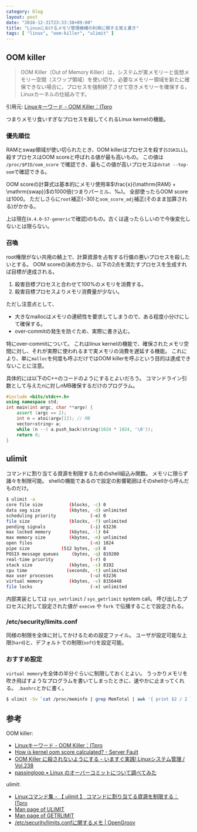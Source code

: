 ```yaml
---
category: blog
layout: post
date: "2016-12-31T23:33:38+09:00"
title: "Linuxにおけるメモリ管理機構の利用に関する覚え書き"
tags: [ "linux", "oom-killer", "ulimit" ]
---
```


## OOM killer

>   OOM Killer（Out of Memory Killer）は，システムが実メモリーと仮想メモリー空間（スワップ領域）を使い切り，必要なメモリー領域を新たに確保できない場合に，プロセスを強制終了させて空きメモリーを確保する，Linuxカーネルの仕組みです。

引用元: [Linuxキーワード - OOM Killer：ITpro](http://itpro.nikkeibp.co.jp/article/COLUMN/20061117/254053/)

つまりメモリ食いすぎなプロセスを殺してくれるLinux kernelの機能。

### 優先順位

RAMとswap領域が使い切られたとき、OOM killerはプロセスを殺す(`SIGKILL`)。
殺すプロセスはOOM scoreと呼ばれる値が最も高いもの。
この値は `/proc/$PID/oom_score` で確認でき、最もこの値が高いプロセスは`dstat --top-oom`で確認できる。

OOM scoreの計算式は基本的にメモリ使用率$\frac{x}{\mathrm{RAM} + \mathrm{swap}}$の$1000$倍(つまりパーミル、‰)。
全部使ったらOOM scoreは$1000$。
ただしさらに`root`補正($-30$)と`oom_score_adj`補正(そのまま加算される)がかかる。

上は現在(`4.4.0-57-generic`で確認)のもの。古くは違ったらしいので今後変化しないとは限らない。


### 召喚

root権限がない共用の鯖上で、計算資源を占有する行儀の悪いプロセスを殺したいとする。
OOM scoreの決め方から、以下の$2$点を満たすプロセスを生成すれば目標が達成される。

1.  殺害目標プロセスと合わせて$100\%$のメモリを消費する。
2.  殺害目標プロセスよりメモリ消費量が少ない。

ただし注意点として、

-   大きなmallocはメモリの連続性を要求してしまうので、ある程度小分けにして確保する。
-   over-commitの発生を防ぐため、実際に書き込む。

特にover-commitについて。
これはlinux kernelの機能で、確保されたメモリ空間に対し、それが実際に使われるまで実メモリの消費を遅延する機能。
これにより、単に`malloc`を何度も呼ぶだけではOOM killerを呼ぶという目的は達成できないことに注意。

具体的には以下のC++のコードのようにするとよいだろう。
コマンドライン引数として与えた$n$に対し$n$MB確保するだけのプログラム。

``` c++
#include <bits/stdc++.h>
using namespace std;
int main(int argc, char **argv) {
    assert (argc == 2);
    int n = atoi(argv[1]); // MB
    vector<string> a;
    while (n --) a.push_back(string(1024 * 1024, '\0'));
    return 0;
}
```

## ulimit

コマンドに割り当てる資源を制限するためのshell組込み関数。
メモリに限らず諸々を制限可能。
shellの機能であるので設定の影響範囲はそのshellから呼んだものだけ。

``` sh
$ ulimit -a
core file size          (blocks, -c) 0
data seg size           (kbytes, -d) unlimited
scheduling priority             (-e) 0
file size               (blocks, -f) unlimited
pending signals                 (-i) 63236
max locked memory       (kbytes, -l) 64
max memory size         (kbytes, -m) unlimited
open files                      (-n) 1024
pipe size            (512 bytes, -p) 8
POSIX message queues     (bytes, -q) 819200
real-time priority              (-r) 0
stack size              (kbytes, -s) 8192
cpu time               (seconds, -t) unlimited
max user processes              (-u) 63236
virtual memory          (kbytes, -v) 8156448
file locks                      (-x) unlimited
```

内部実装としては `sys_setrlimit` / `sys_getrlimit` system call。
呼び出したプロセスに対して設定された値が `execve` や `fork` で伝播することで設定される。

### /etc/security/limits.conf

同様の制限を全体に対してかけるための設定ファイル。
ユーザが設定可能な上限(`hard`)と、デフォルトでの制限(`soft`)を設定可能。

### おすすめ設定

`virtual memory`を全体の半分ぐらいに制限しておくとよい。
うっかりメモリを吹き飛ばすようなプログラムを書いてしまったときに、速やかに止まってくれる。
`.bashrc`とかに書く。

``` sh
$ ulimit -Sv `cat /proc/meminfo | grep MemTotal | awk '{ print $2 / 2 }'`
```

## 参考

OOM killer:

-   [Linuxキーワード - OOM Killer：ITpro](http://itpro.nikkeibp.co.jp/article/COLUMN/20061117/254053/)
-   [How is kernel oom score calculated? - Server Fault](http://serverfault.com/questions/571319/how-is-kernel-oom-score-calculated/571326)
-   [OOM Killer に殺されないようにする - いますぐ実践! Linuxシステム管理 / Vol.238](http://www.usupi.org/sysad/238.html)
-   [passingloop   &bull; Linux のオーバーコミットについて調べてみた](http://passingloop.tumblr.com/post/11957331420/overcommit-and-oom-killer)

ulimit:

-   [Linuxコマンド集 - 【 ulimit 】 コマンドに割り当てる資源を制限する：ITpro](http://itpro.nikkeibp.co.jp/article/COLUMN/20060227/230911/)
-   [Man page of ULIMIT](https://linuxjm.osdn.jp/html/LDP_man-pages/man3/ulimit.3.html)
-   [Man page of GETRLIMIT](https://linuxjm.osdn.jp/html/LDP_man-pages/man2/getrlimit.2.html)
-   [/etc/security/limits.confに関するメモ | OpenGroov](https://open-groove.net/linux/memo-etcsecuritylimits-conf/)
